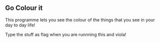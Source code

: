 ## Go Colour it

This programme lets you see the colour of the things that you see in your day to day life! 

Type the stuff as flag when you are runnning this and viola!